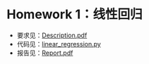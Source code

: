 # Homework 1：线性回归

- 要求见：[Description.pdf](../Description.pdf)
- 代码见：[linear_regression.py](./Experiment/linear_regression.py)
- 报告见：[Report.pdf](./Report.pdf)
